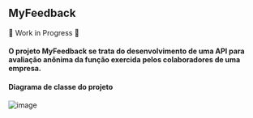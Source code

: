 ## MyFeedback

🚧  Work in Progress  🚧

#### O projeto MyFeedback se trata do desenvolvimento de uma API para avaliação anônima da função exercida pelos colaboradores de uma empresa.

#### Diagrama de classe do projeto
   ![image](https://user-images.githubusercontent.com/79238503/151083387-562c2eed-5cc1-4a5f-9f7c-71f08653e285.png)
